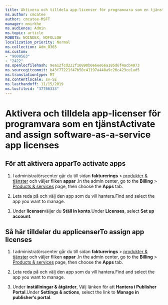 ```yaml
---
title: Aktivera och tilldela app-licenser för programvara som en tjänst
ms.author: cmcatee
author: cmcatee-MSFT
manager: mnirkhe
ms.audience: Admin
ms.topic: article
ROBOTS: NOINDEX, NOFOLLOW
localization_priority: Normal
ms.collection: Adm_O365
ms.custom:
- "9000563"
- "2422"
ms.openlocfilehash: 9ea12fcd222f10890b0e6ee66a185d6f4acb4073
ms.sourcegitcommit: b43f77221f47b50c41197a448a9c26c423ce1ad5
ms.translationtype: MT
ms.contentlocale: sv-SE
ms.lasthandoff: 11/15/2019
ms.locfileid: "37766333"
---
```

# <a name="activate-and-assign-software-as-a-service-app-licenses"></a><span data-ttu-id="7a265-102">Aktivera och tilldela app-licenser för programvara som en tjänst</span><span class="sxs-lookup"><span data-stu-id="7a265-102">Activate and assign software-as-a-service app licenses</span></span> 

## <a name="to-activate-apps"></a><span data-ttu-id="7a265-103">För att aktivera appar</span><span class="sxs-lookup"><span data-stu-id="7a265-103">To activate apps</span></span>

1. <span data-ttu-id="7a265-104">I administratörscenter går du till sidan **fakturerings** > [produkter & tjänster](https://go.microsoft.com/fwlink/p/?linkid=842054) och väljer fliken **appar** .</span><span class="sxs-lookup"><span data-stu-id="7a265-104">In the admin center, go to the **Billing** > [Products & services](https://go.microsoft.com/fwlink/p/?linkid=842054) page, then choose the **Apps** tab.</span></span>

2. <span data-ttu-id="7a265-105">Leta reda på och välj den app som du vill hantera.</span><span class="sxs-lookup"><span data-stu-id="7a265-105">Find and select the app you want to manage.</span></span>

3. <span data-ttu-id="7a265-106">Under **licenser**väljer du **Ställ in konto**.</span><span class="sxs-lookup"><span data-stu-id="7a265-106">Under **Licenses**, select **Set up account**.</span></span>  

## <a name="to-assign-app-licenses"></a><span data-ttu-id="7a265-107">Så här tilldelar du applicenser</span><span class="sxs-lookup"><span data-stu-id="7a265-107">To assign app licenses</span></span>

1. <span data-ttu-id="7a265-108">I administratörscenter går du till sidan **fakturerings** > [produkter & tjänster](https://go.microsoft.com/fwlink/p/?linkid=842054) och väljer fliken **appar** .</span><span class="sxs-lookup"><span data-stu-id="7a265-108">In the admin center, go to the **Billing** > [Products & services](https://go.microsoft.com/fwlink/p/?linkid=842054) page, then choose the **Apps** tab.</span></span>

2. <span data-ttu-id="7a265-109">Leta reda på och välj den app som du vill hantera.</span><span class="sxs-lookup"><span data-stu-id="7a265-109">Find and select the app you want to manage.</span></span>  

3. <span data-ttu-id="7a265-110">Under **inställningar & åtgärder**, Välj länken för att **Hantera i Publisher Portal**.</span><span class="sxs-lookup"><span data-stu-id="7a265-110">Under **Settings & actions**, select the link to **Manage in publisher’s portal**.</span></span>